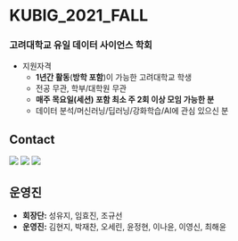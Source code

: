 # KUBIG_2021_FALL


### 고려대학교 유일 데이터 사이언스 학회

* 지원자격
  - **1년간 활동**(**방학 포함**)이 가능한 고려대학교 학생
  - 전공 무관, 학부/대학원 무관
  - **매주 목요일(세션) 포함 최소 주 2회 이상 모임 가능한 분**
  - 데이터 분석/머신러닝/딥러닝/강화학습/AI에 관심 있으신 분


## Contact

  <a href="https://www.instagram.com/kubig.official"><img src="https://img.shields.io/badge/Instagram-E4405F?style=for-the-badge&logo=Instagram&logoColor=white&link=https://www.instagram.com/woo0_hooo/"/></a>
<a href="mailto:chloesung@korea.ac.kr"><img src="https://img.shields.io/badge/Gmail-d14836?style=for-the-badge&logo=Gmail&logoColor=white&link=viliketh1s98@naver.com"/></a>
<a href="https://www.facebook.com/kubigdata"><img src="https://img.shields.io/badge/Facebook-%231877F2.svg?style=for-the-badge&logo=Facebook&logoColor=white"/></a>
<br>

## 운영진
- **회장단:** 성유지, 임효진, 조규선  
- **운영진:** 김현지, 박재찬, 오세린, 윤정현, 이나윤, 이영신, 최해윤




